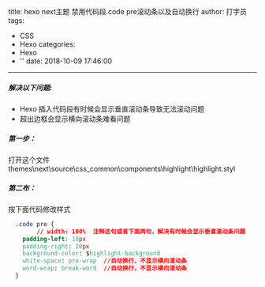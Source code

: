 title: hexo next主题 禁用代码段.code pre滚动条以及自动换行
author: 打字员
tags:
  - CSS
  - Hexo
categories:
  - Hexo
  - ''
date: 2018-10-09 17:46:00
---
##### 解决以下问题:
* Hexo 插入代码段有时候会显示垂直滚动条导致无法滚动问题
* 超出边框会显示横向滚动条难看问题

##### 第一步：
打开这个文件
themes\next\source\css\_common\components\highlight\highlight.styl

##### 第二布：
按下面代码修改样式

```CSS
  .code pre {
		// width: 100%  注释这句或者下面两句，解决有时候会显示垂直滚动条问题
    padding-left: 10px
    padding-right: 10px
    background-color: $highlight-background
    white-space: pre-wrap  //自动换行，不显示横向滚动条
    word-wrap: break-word  //自动换行，不显示横向滚动条
  }
```
